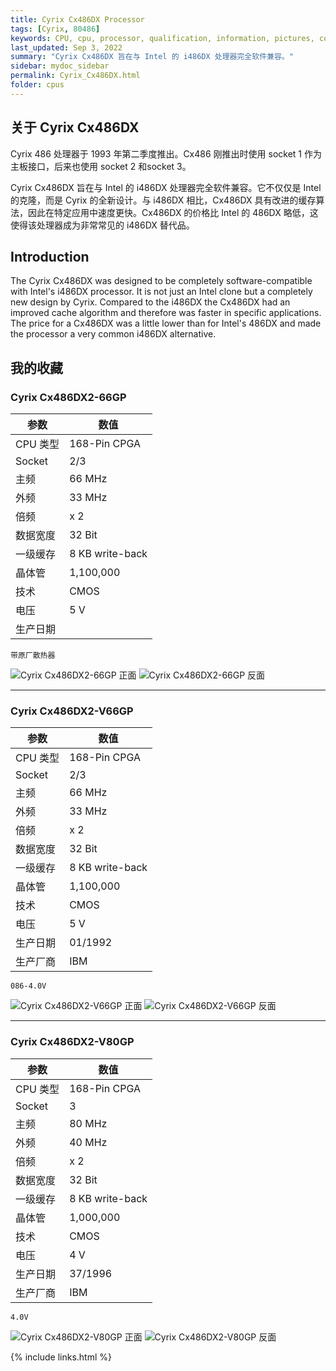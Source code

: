 ```yaml
---
title: Cyrix Cx486DX Processor
tags: [Cyrix, 80486]
keywords: CPU, cpu, processor, qualification, information, pictures, core, frequency, chip packaging, packaging, cpu info, x86, collection, amd, cyrix, harris, ibm, idt, iit, intel, motorola, nec, sgs, sgs-thomson, siemens, ST, signetics, mhs, ti, texas instruments, ulsi, umc, weitek, zilog, 808x, 8085, 8088, 8086, 80188, 80186, 80286, 286, 80386, 386, i386, Am386, 386sx, 386dx, 486, i486, 586, 486sx, 486dx, overdrive, 487, pentium, 586, 5x86, 386dlc, 386slc, 486dx2, mmx, ppro, pentium-pro, pro, athlon, duron, z80, dirk oppelt, dirk, oppelt, engineering, sample, samples
last_updated: Sep 3, 2022
summary: "Cyrix Cx486DX 旨在与 Intel 的 i486DX 处理器完全软件兼容。"
sidebar: mydoc_sidebar
permalink: Cyrix_Cx486DX.html
folder: cpus
---
```


## 关于 Cyrix Cx486DX

Cyrix 486 处理器于 1993 年第二季度推出。Cx486 刚推出时使用 socket 1 作为主板接口，后来也使用 socket 2 和socket 3。

Cyrix Cx486DX 旨在与 Intel 的 i486DX 处理器完全软件兼容。它不仅仅是 Intel 的克隆，而是 Cyrix 的全新设计。与 i486DX 相比，Cx486DX 具有改进的缓存算法，因此在特定应用中速度更快。Cx486DX 的价格比 Intel 的 486DX 略低，这使得该处理器成为非常常见的 i486DX 替代品。

## Introduction

The Cyrix Cx486DX was designed to be completely software-compatible with Intel's i486DX processor. It is not just an Intel clone but a completely new design by Cyrix. Compared to the i486DX the Cx486DX had an improved cache algorithm and therefore was faster in specific applications. The price for a Cx486DX was a little lower than for Intel's 486DX and made the processor a very common i486DX alternative.

## 我的收藏

### Cyrix Cx486DX2-66GP

| 参数 | 数值 |
| ------ | ------ |
| CPU 类型 | 168-Pin CPGA |
| Socket | 2/3 |
| 主频 | 66 MHz |
| 外频 | 33 MHz |
| 倍频 | x 2 |
| 数据宽度 | 32 Bit |
| 一级缓存 | 8 KB write-back |
| 晶体管 | 1,100,000 |
| 技术 | CMOS |
| 电压 | 5 V |
| 生产日期 |  |

```
带原厂散热器
```

![Cyrix Cx486DX2-66GP 正面](/images/cpus/Cyrix/Cyrix_Cx486DX2-66GP_1.jpg)
![Cyrix Cx486DX2-66GP 反面](/images/cpus/Cyrix/Cyrix_Cx486DX2-66GP_2.jpg)

---------

### Cyrix Cx486DX2-V66GP

| 参数 | 数值 |
| ------ | ------ |
| CPU 类型 | 168-Pin CPGA |
| Socket | 2/3 |
| 主频 | 66 MHz |
| 外频 | 33 MHz |
| 倍频 | x 2 |
| 数据宽度 | 32 Bit |
| 一级缓存 | 8 KB write-back |
| 晶体管 | 1,100,000 |
| 技术 | CMOS |
| 电压 | 5 V |
| 生产日期 | 01/1992 |
| 生产厂商 | IBM |

```
086-4.0V
```

![Cyrix Cx486DX2-V66GP 正面](/images/cpus/Cyrix/Cyrix_Cx486DX2-V66GP_1.jpg)
![Cyrix Cx486DX2-V66GP 反面](/images/cpus/Cyrix/Cyrix_Cx486DX2-V66GP_2.jpg)

---------

### Cyrix Cx486DX2-V80GP

| 参数 | 数值 |
| ------ | ------ |
| CPU 类型 | 168-Pin CPGA |
| Socket | 3 |
| 主频 | 80 MHz |
| 外频 | 40 MHz |
| 倍频 | x 2 |
| 数据宽度 | 32 Bit |
| 一级缓存 | 8 KB write-back |
| 晶体管 | 1,000,000 |
| 技术 | CMOS |
| 电压 | 4 V |
| 生产日期 | 37/1996 |
| 生产厂商 | IBM |

```
4.0V
```

![Cyrix Cx486DX2-V80GP 正面](/images/cpus/Cyrix/Cyrix_Cx486DX2-V80GP_1.jpg)
![Cyrix Cx486DX2-V80GP 反面](/images/cpus/Cyrix/Cyrix_Cx486DX2-V80GP_2.jpg)

{% include links.html %}
